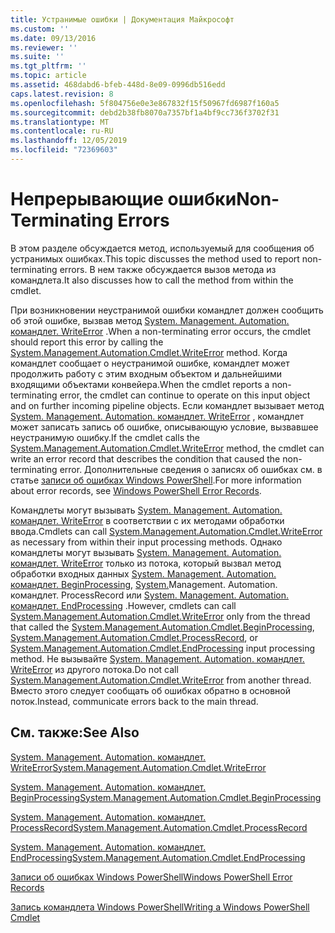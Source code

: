 ```yaml
---
title: Устранимые ошибки | Документация Майкрософт
ms.custom: ''
ms.date: 09/13/2016
ms.reviewer: ''
ms.suite: ''
ms.tgt_pltfrm: ''
ms.topic: article
ms.assetid: 468dabd6-bfeb-448d-8e09-0996db516edd
caps.latest.revision: 8
ms.openlocfilehash: 5f804756e0e3e867832f15f50967fd6987f160a5
ms.sourcegitcommit: debd2b38fb8070a7357bf1a4bf9cc736f3702f31
ms.translationtype: MT
ms.contentlocale: ru-RU
ms.lasthandoff: 12/05/2019
ms.locfileid: "72369603"
---
```

# <a name="non-terminating-errors"></a><span data-ttu-id="2e094-102">Непрерывающие ошибки</span><span class="sxs-lookup"><span data-stu-id="2e094-102">Non-Terminating Errors</span></span>

<span data-ttu-id="2e094-103">В этом разделе обсуждается метод, используемый для сообщения об устранимых ошибках.</span><span class="sxs-lookup"><span data-stu-id="2e094-103">This topic discusses the method used to report non-terminating errors.</span></span> <span data-ttu-id="2e094-104">В нем также обсуждается вызов метода из командлета.</span><span class="sxs-lookup"><span data-stu-id="2e094-104">It also discusses how to call the method from within the cmdlet.</span></span>

<span data-ttu-id="2e094-105">При возникновении неустранимой ошибки командлет должен сообщить об этой ошибке, вызвав метод [System. Management. Automation. командлет. WriteError](/dotnet/api/System.Management.Automation.Cmdlet.WriteError) .</span><span class="sxs-lookup"><span data-stu-id="2e094-105">When a non-terminating error occurs, the cmdlet should report this error by calling the [System.Management.Automation.Cmdlet.WriteError](/dotnet/api/System.Management.Automation.Cmdlet.WriteError) method.</span></span> <span data-ttu-id="2e094-106">Когда командлет сообщает о неустранимой ошибке, командлет может продолжить работу с этим входным объектом и дальнейшими входящими объектами конвейера.</span><span class="sxs-lookup"><span data-stu-id="2e094-106">When the cmdlet reports a non-terminating error, the cmdlet can continue to operate on this input object and on further incoming pipeline objects.</span></span> <span data-ttu-id="2e094-107">Если командлет вызывает метод [System. Management. Automation. командлет. WriteError](/dotnet/api/System.Management.Automation.Cmdlet.WriteError) , командлет может записать запись об ошибке, описывающую условие, вызвавшее неустранимую ошибку.</span><span class="sxs-lookup"><span data-stu-id="2e094-107">If the cmdlet calls the [System.Management.Automation.Cmdlet.WriteError](/dotnet/api/System.Management.Automation.Cmdlet.WriteError) method, the cmdlet can write an error record that describes the condition that caused the non-terminating error.</span></span> <span data-ttu-id="2e094-108">Дополнительные сведения о записях об ошибках см. в статье [записи об ошибках Windows PowerShell](./windows-powershell-error-records.md).</span><span class="sxs-lookup"><span data-stu-id="2e094-108">For more information about error records, see [Windows PowerShell Error Records](./windows-powershell-error-records.md).</span></span>

<span data-ttu-id="2e094-109">Командлеты могут вызывать [System. Management. Automation. командлет. WriteError](/dotnet/api/System.Management.Automation.Cmdlet.WriteError) в соответствии с их методами обработки ввода.</span><span class="sxs-lookup"><span data-stu-id="2e094-109">Cmdlets can call [System.Management.Automation.Cmdlet.WriteError](/dotnet/api/System.Management.Automation.Cmdlet.WriteError) as necessary from within their input processing methods.</span></span> <span data-ttu-id="2e094-110">Однако командлеты могут вызывать [System. Management. Automation. командлет. WriteError](/dotnet/api/System.Management.Automation.Cmdlet.WriteError) только из потока, который вызвал метод обработки входных данных [System. Management. Automation. командлет. BeginProcessing](/dotnet/api/System.Management.Automation.Cmdlet.BeginProcessing), [System.](/dotnet/api/System.Management.Automation.Cmdlet.ProcessRecord)Management. Automation. командлет. ProcessRecord или [System. Management. Automation. командлет. EndProcessing](/dotnet/api/System.Management.Automation.Cmdlet.EndProcessing) .</span><span class="sxs-lookup"><span data-stu-id="2e094-110">However, cmdlets can call [System.Management.Automation.Cmdlet.WriteError](/dotnet/api/System.Management.Automation.Cmdlet.WriteError) only from the thread that called the [System.Management.Automation.Cmdlet.BeginProcessing](/dotnet/api/System.Management.Automation.Cmdlet.BeginProcessing), [System.Management.Automation.Cmdlet.ProcessRecord](/dotnet/api/System.Management.Automation.Cmdlet.ProcessRecord), or [System.Management.Automation.Cmdlet.EndProcessing](/dotnet/api/System.Management.Automation.Cmdlet.EndProcessing) input processing method.</span></span> <span data-ttu-id="2e094-111">Не вызывайте [System. Management. Automation. командлет. WriteError](/dotnet/api/System.Management.Automation.Cmdlet.WriteError) из другого потока.</span><span class="sxs-lookup"><span data-stu-id="2e094-111">Do not call [System.Management.Automation.Cmdlet.WriteError](/dotnet/api/System.Management.Automation.Cmdlet.WriteError) from another thread.</span></span> <span data-ttu-id="2e094-112">Вместо этого следует сообщать об ошибках обратно в основной поток.</span><span class="sxs-lookup"><span data-stu-id="2e094-112">Instead, communicate errors back to the main thread.</span></span>

## <a name="see-also"></a><span data-ttu-id="2e094-113">См. также:</span><span class="sxs-lookup"><span data-stu-id="2e094-113">See Also</span></span>

[<span data-ttu-id="2e094-114">System. Management. Automation. командлет. WriteError</span><span class="sxs-lookup"><span data-stu-id="2e094-114">System.Management.Automation.Cmdlet.WriteError</span></span>](/dotnet/api/System.Management.Automation.Cmdlet.WriteError)

[<span data-ttu-id="2e094-115">System. Management. Automation. командлет. BeginProcessing</span><span class="sxs-lookup"><span data-stu-id="2e094-115">System.Management.Automation.Cmdlet.BeginProcessing</span></span>](/dotnet/api/System.Management.Automation.Cmdlet.BeginProcessing)

[<span data-ttu-id="2e094-116">System. Management. Automation. командлет. ProcessRecord</span><span class="sxs-lookup"><span data-stu-id="2e094-116">System.Management.Automation.Cmdlet.ProcessRecord</span></span>](/dotnet/api/System.Management.Automation.Cmdlet.ProcessRecord)

[<span data-ttu-id="2e094-117">System. Management. Automation. командлет. EndProcessing</span><span class="sxs-lookup"><span data-stu-id="2e094-117">System.Management.Automation.Cmdlet.EndProcessing</span></span>](/dotnet/api/System.Management.Automation.Cmdlet.EndProcessing)

[<span data-ttu-id="2e094-118">Записи об ошибках Windows PowerShell</span><span class="sxs-lookup"><span data-stu-id="2e094-118">Windows PowerShell Error Records</span></span>](./windows-powershell-error-records.md)

[<span data-ttu-id="2e094-119">Запись командлета Windows PowerShell</span><span class="sxs-lookup"><span data-stu-id="2e094-119">Writing a Windows PowerShell Cmdlet</span></span>](./writing-a-windows-powershell-cmdlet.md)
